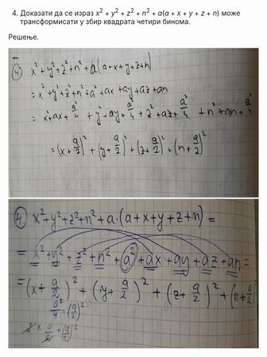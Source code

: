 4. Доказати да се израз $x^2+y^2+z^2+n^2+a(a+x+y+z+n)$ може трансформисати у збир квадрата четири бинома.

Решење.

<img src="slike/4jel.jpg" alt="слика 1" style="height: 300px; width:800px;"/>

<img src="slike/4sava.jpg" alt="слика 1" style="height: 300px; width:800px;"/>